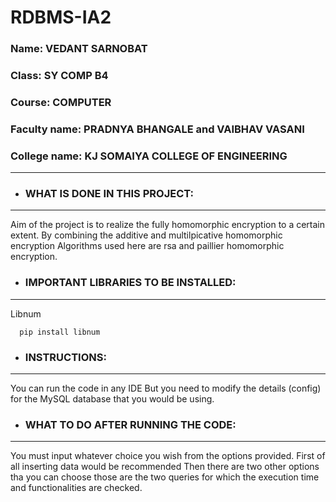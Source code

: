 # RDBMS-IA2

### Name: VEDANT SARNOBAT
### Class: SY COMP B4
### Course: COMPUTER
### Faculty name: PRADNYA BHANGALE and VAIBHAV VASANI
### College name: KJ SOMAIYA COLLEGE OF ENGINEERING

***

- ### WHAT IS DONE IN THIS PROJECT:
---
Aim of the project is to realize the fully homomorphic encryption to a certain extent. By combining the additive and multilpicative homomorphic encryption
Algorithms used here are rsa and paillier homomorphic encryption.



- ### IMPORTANT LIBRARIES TO BE INSTALLED:
---
Libnum
```
  pip install libnum
 ```



- ### INSTRUCTIONS:
---
You can run the code in any IDE
But you need to modify the details (config) for the MySQL database that you would be using.



- ### WHAT TO DO AFTER RUNNING THE CODE:
---
  You must input whatever choice you wish from the options provided.
  First of all inserting data would be recommended
  Then there are two other options tha you can choose those are the two queries for which the execution time and functionalities are checked.
